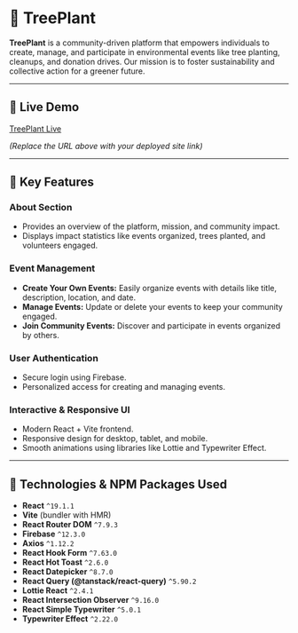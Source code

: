 # 🌳 TreePlant

**TreePlant** is a community-driven platform that empowers individuals to create, manage, and participate in environmental events like tree planting, cleanups, and donation drives. Our mission is to foster sustainability and collective action for a greener future.

---

## 🔗 Live Demo
[TreePlant Live](https://your-live-url.com)  

*(Replace the URL above with your deployed site link)*

---

## 🚀 Key Features

### About Section
- Provides an overview of the platform, mission, and community impact.
- Displays impact statistics like events organized, trees planted, and volunteers engaged.

### Event Management
- **Create Your Own Events:** Easily organize events with details like title, description, location, and date.  
- **Manage Events:** Update or delete your events to keep your community engaged.  
- **Join Community Events:** Discover and participate in events organized by others.

### User Authentication
- Secure login using Firebase.
- Personalized access for creating and managing events.

### Interactive & Responsive UI
- Modern React + Vite frontend.
- Responsive design for desktop, tablet, and mobile.
- Smooth animations using libraries like Lottie and Typewriter Effect.

---

## 🧰 Technologies & NPM Packages Used

- **React** `^19.1.1`  
- **Vite** (bundler with HMR)  
- **React Router DOM** `^7.9.3`  
- **Firebase** `^12.3.0`  
- **Axios** `^1.12.2`  
- **React Hook Form** `^7.63.0`  
- **React Hot Toast** `^2.6.0`  
- **React Datepicker** `^8.7.0`  
- **React Query (@tanstack/react-query)** `^5.90.2`  
- **Lottie React** `^2.4.1`  
- **React Intersection Observer** `^9.16.0`  
- **React Simple Typewriter** `^5.0.1`  
- **Typewriter Effect** `^2.22.0`  


